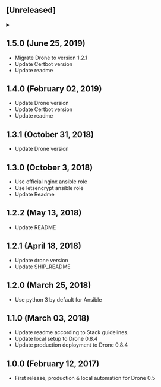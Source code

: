 ## [Unreleased]
<details>
  <summary>
  </summary>
</details>

## 1.5.0 (June 25, 2019)

* Migrate Drone to version 1.2.1
* Update Certbot version
* Update readme

## 1.4.0 (February 02, 2019)

* Update Drone version
* Update Certbot version
* Update readme

## 1.3.1 (October 31, 2018)

* Update Drone version

## 1.3.0 (October 3, 2018)

* Use official nginx ansible role
* Use letsencrypt ansible role
* Update Readme

## 1.2.2 (May 13, 2018)

* Update README

## 1.2.1 (April 18, 2018)

* Update drone version
* Update SHIP_README

## 1.2.0 (March 25, 2018)

* Use python 3 by default for Ansible

## 1.1.0 (March 03, 2018)

* Update readme according to Stack guidelines.
* Update local setup to Drone 0.8.4
* Update production deployment to Drone 0.8.4

## 1.0.0 (February 12, 2017)

* First release, production & local automation for Drone 0.5